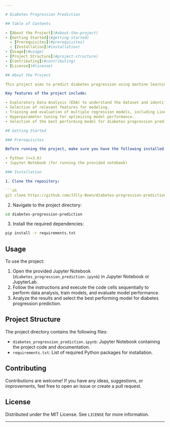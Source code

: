 ```yaml
---

# Diabetes Progression Prediction

## Table of Contents

- [About the Project](#about-the-project)
- [Getting Started](#getting-started)
  - [Prerequisites](#prerequisites)
  - [Installation](#installation)
- [Usage](#usage)
- [Project Structure](#project-structure)
- [Contributing](#contributing)
- [License](#license)

## About the Project

This project aims to predict diabetes progression using machine learning regression models. It utilizes the diabetes dataset from the Scikit-learn library and explores various regression algorithms to predict the progression of diabetes based on different features.

Key features of the project include:

- Exploratory Data Analysis (EDA) to understand the dataset and identify important features.
- Selection of relevant features for modeling.
- Training and evaluation of multiple regression models, including Linear Regression, Ridge Regression, Lasso Regression, Decision Tree, and Random Forest.
- Hyperparameter tuning for optimizing model performance.
- Selection of the best performing model for diabetes progression prediction.

## Getting Started

### Prerequisites

Before running the project, make sure you have the following installed:

- Python (>=3.6)
- Jupyter Notebook (for running the provided notebook)

### Installation

1. Clone the repository:

```sh
git clone https://github.com/J3lly-Been/diabetes-progression-prediction.git
```

2. Navigate to the project directory:

```sh
cd diabetes-progression-prediction
```

3. Install the required dependencies:

```sh
pip install -r requirements.txt
```

## Usage

To use the project:

1. Open the provided Jupyter Notebook (`diabetes_progression_prediction.ipynb`) in Jupyter Notebook or JupyterLab.
2. Follow the instructions and execute the code cells sequentially to perform data analysis, train models, and evaluate model performance.
3. Analyze the results and select the best performing model for diabetes progression prediction.

## Project Structure

The project directory contains the following files:

- `diabetes_progression_prediction.ipynb`: Jupyter Notebook containing the project code and documentation.
- `requirements.txt`: List of required Python packages for installation.

## Contributing

Contributions are welcome! If you have any ideas, suggestions, or improvements, feel free to open an issue or create a pull request.

## License

Distributed under the MIT License. See `LICENSE` for more information.

---
```

